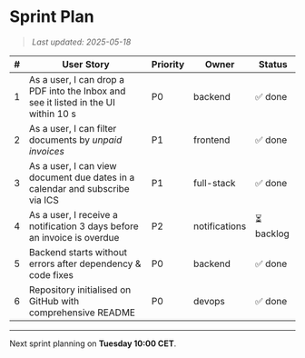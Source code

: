 # Sprint Plan

> *Last updated: 2025-05-18*

| # | User Story | Priority | Owner | Status |
|---|------------|----------|-------|--------|
| 1 | As a user, I can drop a PDF into the Inbox and see it listed in the UI within 10 s | P0 | backend | ✅ done |
| 2 | As a user, I can filter documents by *unpaid invoices* | P1 | frontend | ✅ done |
| 3 | As a user, I can view document due dates in a calendar and subscribe via ICS | P1 | full-stack | ✅ done |
| 4 | As a user, I receive a notification 3 days before an invoice is overdue | P2 | notifications | ⏳ backlog |
| 5 | Backend starts without errors after dependency & code fixes | P0 | backend | ✅ done |
| 6 | Repository initialised on GitHub with comprehensive README | P0 | devops | ✅ done |

---

Next sprint planning on **Tuesday 10:00 CET**. 